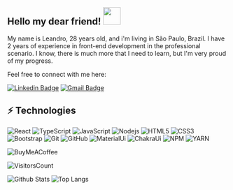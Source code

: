 ## Hello my dear friend! <img src="https://github.com/Default-nick/Default-nick/assets/67932981/131234a3-f104-43e5-a8c6-263568515ae5" width="40">

My name is Leandro, 28 years old, and i'm living in São Paulo, Brazil.
I have 2 years of experience in front-end development in the professional scenario.
I know, there is much more that I need to learn, but I'm very proud of my progress.

Feel free to connect with me here:

[![Linkedin Badge](https://img.shields.io/badge/-le_alves-blue?style=flat-square&logo=Linkedin&logoColor=white&link=https://www.linkedin.com/in/le-alves/)](https://www.linkedin.com/in/le-alves/)
[![Gmail Badge](https://img.shields.io/badge/-c14438?style=flat-square&logo=Gmail&logoColor=white&link=mailto:lalvesevangelista@gmail.com)](mailto:lalvesevangelista@gmail.com)

## ⚡ Technologies

![React](https://img.shields.io/badge/-React-3f8ca1?style=flat-square&logo=react)
![TypeScript](https://img.shields.io/badge/-TypeScript-4098f7?style=flat-square&logo=typescript)
![JavaScript](https://img.shields.io/badge/-JavaScript-9e8f19?style=flat-square&logo=javascript)
![Nodejs](https://img.shields.io/badge/-Nodejs-226122?style=flat-square&logo=Node.js)
![HTML5](https://img.shields.io/badge/-HTML5-E34F26?style=flat-square&logo=html5&logoColor=white)
![CSS3](https://img.shields.io/badge/-CSS3-1572B6?style=flat-square&logo=css3)
![Bootstrap](https://img.shields.io/badge/-Bootstrap-563D7C?style=flat-square&logo=bootstrap)
![Git](https://img.shields.io/badge/-Git-black?style=flat-square&logo=git)
![GitHub](https://img.shields.io/badge/-GitHub-181717?style=flat-square&logo=github)
![MaterialUi](https://img.shields.io/badge/-MaterialUi-7aabcf?style=flat-square&logo=mui)
![ChakraUi](https://img.shields.io/badge/-ChakraUi-4bccbd?style=flat-square&logo=chakraui)
![NPM](https://img.shields.io/badge/-NPM-CB3837?style=flat-square&logo=npm)
![YARN](https://img.shields.io/badge/-YARN-3ebdf7?style=flat-square&logo=yarn)


![BuyMeACoffee](https://img.shields.io/badge/-Buy_me_a_Coffee-black?style=flat-square&logo=buymeacoffee)

![VisitorsCount](https://vbr.wocr.tk/badge?page_id=67932981-badge-reloaded-visitors&lcolor=F7DF1E&color=FFF&style=for-the-badge&logo=openstreetmap&logoColor=181717)

![Github Stats](https://github-readme-stats.vercel.app/api?username=Default-nick&count_private=true&show_icons=true&include_all_commits=true)
![Top Langs](https://github-readme-stats.vercel.app/api/top-langs/?username=Default-nick&hide=TeX&layout=compact)
